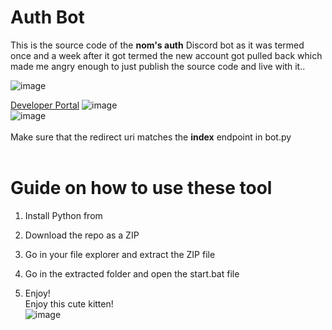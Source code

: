 # Auth Bot 
 
This is the source code of the **nom's auth** Discord bot as it was termed once and a week after it got termed the new account got pulled back which made me angry enough to just publish the source code and live with it..    
 
![image](https://i.e-z.host/t2vbfqy7.png) 

[Developer Portal](https://discord.com/developers/applications) 
![image](https://i.e-z.host/sc0348kj.png)  
![image](https://i.e-z.host/m9ugxrw3.png)
<br>  
Make sure that the redirect uri matches the **index** endpoint in bot.py    
<br> 
   
# Guide on how to use these tool  
 
1. Install Python from 
 
2. Download the repo as a ZIP   

3. Go in your file explorer and extract the ZIP file     
 
4. Go in the extracted folder and open the start.bat file    
 
5. Enjoy!    
Enjoy this cute kitten!   
![image](https://i.e-z.host/7x11aiiw.png)    
